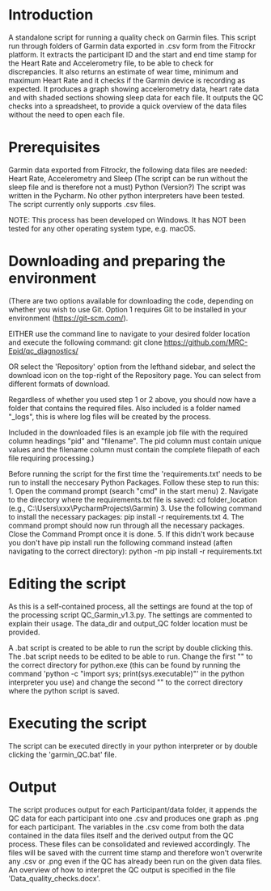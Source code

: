 # Introduction
A standalone script for running a quality check on Garmin files. This script run through folders of Garmin data exported in .csv form from the Fitrockr platform. It extracts the participant ID and the start and end time stamp for the Heart Rate and Accelerometry file, to be able to check for discrepancies. It also returns an estimate of wear time, minimum and maximum Heart Rate and it checks if the Garmin device is recording as expected. It produces a graph showing accelerometry data, heart rate data and with shaded sections showing sleep data for each file. It outputs the QC checks into a spreadsheet, to provide a quick overview of the data files without the need to open each file.  

# Prerequisites
Garmin data exported from Fitrockr, the following data files are needed: Heart Rate, Accelerometry and Sleep (The script can be run without the sleep file and is therefore not a must)
Python (Version?)
The script was written in the Pycharm. No other python interpreters have been tested.  
The script currently only supports .csv files.

NOTE: This process has been developed on Windows. It has NOT been tested for any other operating system type, e.g. macOS.

# Downloading and preparing the environment
(There are two options available for downloading the code, depending on whether you wish to use Git. Option 1 requires Git to be installed in your environment (https://git-scm.com/).

EITHER use the command line to navigate to your desired folder location and execute the following command: git clone https://github.com/MRC-Epid/qc_diagnostics/

OR select the 'Repository' option from the lefthand sidebar, and select the download icon on the top-right of the Repository page. You can select from different formats of download.

Regardless of whether you used step 1 or 2 above, you should now have a folder that contains the required files. Also included is a folder named "_logs", this is where log files will be created by the process.

Included in the downloaded files is an example job file with the required column headings "pid" and "filename". The pid column must contain unique values and the filename column must contain the complete filepath of each file requiring processing.)

Before running the script for the first time the 'requirements.txt' needs to be run to install the neccesary Python Packages. Follow these step to run this: 
    1. Open the command prompt (search "cmd" in the start menu)
    2. Navigate to the directory where the requirements.txt file is saved: cd folder_location (e.g., C:\Users\xxx\PycharmProjects\Garmin)
    3. Use the following command to install the necessary packages: pip install -r requirements.txt
    4. The command prompt should now run through all the necessary packages. Close the Command Prompt once it is done.
    5. If this didn't work because you don't have pip install run the following command instead (aften navigating to the correct directory): python -m pip install -r requirements.txt

# Editing the script
As this is a self-contained process, all the settings are found at the top of the processing script QC_Garmin_v1.3.py.
The settings are commented to explain their usage. The data_dir and output_QC folder location must be provided.

A .bat script is created to be able to run the script by double clicking this. The .bat script needs to be edited to be able to run. Change the first "" to the correct directory for python.exe (this can be found by running the command 'python -c "import sys; print(sys.executable)"' in the python interpreter you use) and change the second "" to the correct directory where the python script is saved.

# Executing the script
The script can be executed directly in your python interpreter or by double clicking the 'garmin_QC.bat' file. 

# Output
The script produces output for each Participant/data folder, it appends the QC data for each participant into one .csv and produces one graph as .png for each participant. The variables in the .csv come from both the data contained in the data files itself and the derived output from the QC process. These files can be consolidated and reviewed accordingly. The files will be saved with the current time stamp and therefore won't overwrite any .csv or .png even if the QC has already been run on the given data files. An overview of how to interpret the QC output is specified in the file 'Data_quality_checks.docx'. 
